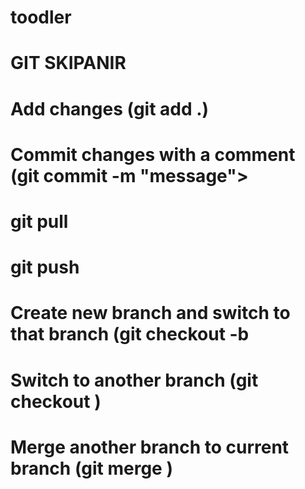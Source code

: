 # toodler

# GIT SKIPANIR

# Add changes (git add .)
# Commit changes with a comment (git commit -m "message">
# git pull
# git push
# Create new branch and switch to that branch (git checkout -b <branchname>
# Switch to another branch (git checkout <branchname>)
# Merge another branch to current branch (git merge <branchname>)
